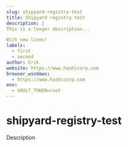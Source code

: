 ```yaml
---
slug: shipyard-registry-test
title: Shipyard registry test
description: |
This is a longer description...

With new lines!
labels:
  - first
  - second
author: Erik
website: https://www.hashicorp.com
browser_windows:
  - https://www.hashicorp.com
env:
  - VAULT_TOKEN=root
---
```


# shipyard-registry-test
Description
